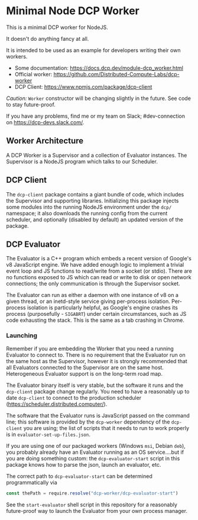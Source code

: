 # Minimal Node DCP Worker

This is a minimal DCP worker for NodeJS.

It doesn't do anything fancy at all.

It is intended to be used as an example for developers writing their own workers.

* Some documentation: https://docs.dcp.dev/module-dcp_worker.html
* Official worker: https://github.com/Distributed-Compute-Labs/dcp-worker
* DCP Client: https://www.npmjs.com/package/dcp-client

*Caution:* `Worker` constructor will be changing slightly in the future. See code to stay future-proof.

If you have any problems, find me or my team on Slack; #dev-connection on https://dcp-devs.slack.com/. 

## Worker Architecture
A DCP Worker is a Supervisor and a collection of Evaluator instances. The Supervisor is a NodeJS program which talks to our Scheduler.

## DCP Client
The `dcp-client` package contains a giant bundle of code, which includes the Supervisor and supporting libraries.  Initializing this package injects some modules into the running NodeJS environment under the `dcp/` namespace; it also downloads the running config from the current scheduler, and optionally (disabled by default) an updated version of the package.

## DCP Evaluator 
The Evaluator is a C++ program which embeds a recent version of Google's v8 JavaScript engine. We have added enough logic to implement a trivial event loop and JS functions to read/write from a socket (or stdio).  There are no functions exposed to JS which can read or write to disk or open network connections; the only communication is through the Supervisor socket.

The Evaluator can run as either a daemon with one instance of v8 on a given thread, or an inetd-style service giving per-process isolation.  Per-process isolation is particularly helpful, as Google's engine crashes its process (purposefully - `SIGABRT`) under certain circumstances, such as JS code exhausting the stack. This is the same as a tab crashing in Chrome. 

### Launching
Remember if you are embedding the Worker that you need a running Evaluator to connect to.  There is no requirement that the Evaluator run on the same host as the Supervisor, however it is strongly recommended that all  Evaluators connected to the Supervisor are on the same host.  Heterogeneous Evaluator support is on the long-term road map.

The Evaluator binary itself is very stable, but the software it runs and the `dcp-client` package change regularly.  You need to have a reasonably up to date `dcp-client` to connect to the production scheduler (https://scheduler.distributed.computer/).

The software that the Evaluator runs is JavaScript passed on the command line; this software is provided by the `dcp-worker` dependency of the `dcp-client` you are using; the list of scripts that it needs to run to work properly is in `evaluator-set-up-files.json`.

If you are using one of our packaged workers (Windows `msi`, Debian `deb`), you probably already have an Evaluator running as an OS service....but if you are doing something custom: the `dcp-evaluator-start` script in this package knows how to parse the json, launch an evaluator, etc.

The correct path to `dcp-evaluator-start` can be determined programmatically via

```javascript
const thePath = require.resolve("dcp-worker/dcp-evaluator-start")
```

See the `start-evaluator` shell script in this repository for a reasonably future-proof way to launch the Evaluator from your own process manager.
